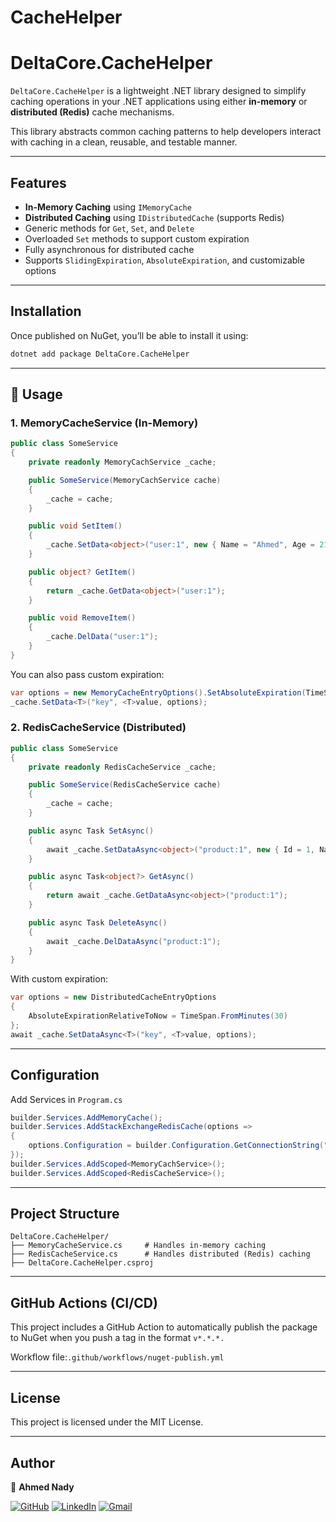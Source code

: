 # CacheHelper
# DeltaCore.CacheHelper

`DeltaCore.CacheHelper` is a lightweight .NET library designed to simplify caching operations in your .NET applications using either **in-memory** or **distributed (Redis)** cache mechanisms.

This library abstracts common caching patterns to help developers interact with caching in a clean, reusable, and testable manner.

---

## Features

- **In-Memory Caching** using `IMemoryCache`
- **Distributed Caching** using `IDistributedCache` (supports Redis)
- Generic methods for `Get`, `Set`, and `Delete`
- Overloaded `Set` methods to support custom expiration
- Fully asynchronous for distributed cache
- Supports `SlidingExpiration`, `AbsoluteExpiration`, and customizable options

---

## Installation

Once published on NuGet, you’ll be able to install it using:

```bash
dotnet add package DeltaCore.CacheHelper
```
---
## 🚀 Usage

### 1. MemoryCacheService (In-Memory)
```csharp
public class SomeService
{
    private readonly MemoryCachService _cache;

    public SomeService(MemoryCachService cache)
    {
        _cache = cache;
    }

    public void SetItem()
    {
        _cache.SetData<object>("user:1", new { Name = "Ahmed", Age = 21 });
    }

    public object? GetItem()
    {
        return _cache.GetData<object>("user:1");
    }

    public void RemoveItem()
    {
        _cache.DelData("user:1");
    }
}
```
You can also pass custom expiration:
```csharp
var options = new MemoryCacheEntryOptions().SetAbsoluteExpiration(TimeSpan.FromMinutes(15));
_cache.SetData<T>("key", <T>value, options);
```

### 2. RedisCacheService (Distributed)
```csharp
public class SomeService
{
    private readonly RedisCacheService _cache;

    public SomeService(RedisCacheService cache)
    {
        _cache = cache;
    }

    public async Task SetAsync()
    {
        await _cache.SetDataAsync<object>("product:1", new { Id = 1, Name = "Bread" });
    }

    public async Task<object?> GetAsync()
    {
        return await _cache.GetDataAsync<object>("product:1");
    }

    public async Task DeleteAsync()
    {
        await _cache.DelDataAsync("product:1");
    }
}
```
With custom expiration:
```csharp
var options = new DistributedCacheEntryOptions
{
    AbsoluteExpirationRelativeToNow = TimeSpan.FromMinutes(30)
};
await _cache.SetDataAsync<T>("key", <T>value, options);
```
---
## Configuration
Add Services in `Program.cs`
```csharp
builder.Services.AddMemoryCache();
builder.Services.AddStackExchangeRedisCache(options =>
{
    options.Configuration = builder.Configuration.GetConnectionString("Redis");
});
builder.Services.AddScoped<MemoryCachService>();
builder.Services.AddScoped<RedisCacheService>();
```
---
## Project Structure
```pash
DeltaCore.CacheHelper/
├── MemoryCacheService.cs     # Handles in-memory caching
├── RedisCacheService.cs      # Handles distributed (Redis) caching
├── DeltaCore.CacheHelper.csproj
```
---
## GitHub Actions (CI/CD)
This project includes a GitHub Action to automatically publish the package to NuGet when you push a tag in the format `v*.*.*.`

Workflow file:`.github/workflows/nuget-publish.yml`
 
---
## License
This project is licensed under the MIT License.

---
## Author


👤 **Ahmed Nady**

[![GitHub](https://img.shields.io/badge/GitHub-000?style=for-the-badge&logo=github&logoColor=white)](https://github.com/AhmedNady2003) [![LinkedIn](https://img.shields.io/badge/LinkedIn-0A66C2?style=for-the-badge&logo=linkedin&logoColor=white)](https://www.linkedin.com/in/ahmed-nady-386383266/) [![Gmail](https://img.shields.io/badge/Gmail-D14836?style=for-the-badge&logo=gmail&logoColor=white)](mailto:ahmednady122003@gmail.com)
